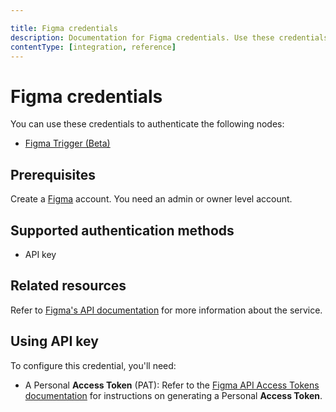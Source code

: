 ```yaml
---

title: Figma credentials
description: Documentation for Figma credentials. Use these credentials to authenticate Figma in n8n, a workflow automation platform.
contentType: [integration, reference]
---
```


# Figma credentials

You can use these credentials to authenticate the following nodes:

- [Figma Trigger (Beta)](/integrations/builtin/trigger-nodes/n8n-nodes-base.figmatrigger.md)

## Prerequisites

Create a [Figma](https://www.figma.com/) account. You need an admin or owner level account.

## Supported authentication methods

- API key

## Related resources

Refer to [Figma's API documentation](https://www.figma.com/developers/api) for more information about the service.

## Using API key

To configure this credential, you'll need:

- A Personal **Access Token** (PAT): Refer to the [Figma API Access Tokens documentation](https://www.figma.com/developers/api#access-tokens) for instructions on generating a Personal **Access Token**.
